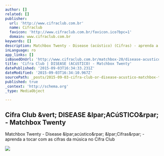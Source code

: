 ```yaml
---
author: []
related: []
publisher:
  url: 'http://www.cifraclub.com.br'
  name: Cifraclub
  favicon: 'http://www.cifraclub.com.br/favicon.ico?bpc=1'
  domain: www.cifraclub.com.br
keywords: []
description: Matchbox Twenty - Disease (acústico) (Cifras) - aprenda a tocar com as cifras da música no Cifra Club
inLanguage: ro
app_links: []
isBasedOnUrl: 'http://www.cifraclub.com.br/matchbox-20/disease-acustico/'
title: 'Cifra Club | DISEASE (ACúSTICO) - Matchbox Twenty'
datePublished: '2015-09-03T16:34:33.231Z'
dateModified: '2015-09-03T16:34:10.967Z'
sourcePath: _posts/2015-09-03-cifra-club-or-disease-acustico-matchbox-twenty.md
published: true
_context: 'http://schema.org'
_type: MediaObject

---
```

<article style=""><h1>Cifra Club &amp;vert; DISEASE &amp;lpar;ACúSTICO&amp;rpar; - Matchbox Twenty</h1><p>Matchbox Twenty - Disease &amp;lpar;acústico&amp;rpar; &amp;lpar;Cifras&amp;rpar; - aprenda a tocar com as cifras da música no Cifra Club</p><img src="http://sscdn.trrsf.com/uploadfile/letras/fotos/4/5/f/3/45f39bf53a96c35439bd34f5d2cf6f23.jpg" /></article>